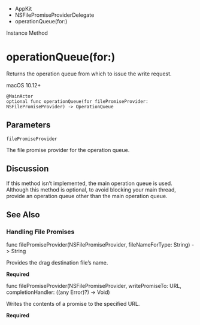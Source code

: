 

- AppKit
- NSFilePromiseProviderDelegate
-  operationQueue(for:) 

Instance Method

# operationQueue(for:)

Returns the operation queue from which to issue the write request.

macOS 10.12+

``` source
@MainActor
optional func operationQueue(for filePromiseProvider: NSFilePromiseProvider) -> OperationQueue
```

## Parameters 

`filePromiseProvider`  

The file promise provider for the operation queue.

## Discussion

If this method isn’t implemented, the main operation queue is used. Although this method is optional, to avoid blocking your main thread, provide an operation queue other than the main operation queue.

## See Also

### Handling File Promises

func filePromiseProvider(NSFilePromiseProvider, fileNameForType: String) -> String

Provides the drag destination file’s name.

**Required**

func filePromiseProvider(NSFilePromiseProvider, writePromiseTo: URL, completionHandler: ((any Error)?) -> Void)

Writes the contents of a promise to the specified URL.

**Required**

